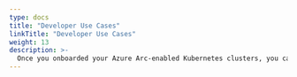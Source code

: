 ```yaml
---
type: docs
title: "Developer Use Cases"
linkTitle: "Developer Use Cases"
weight: 13
description: >-
  Once you onboarded your Azure Arc-enabled Kubernetes clusters, you can start to use native Azure tooling to manage the clusters as native Azure resources. The following scenarios show examples of using developer-centric use-cases.
---
```

